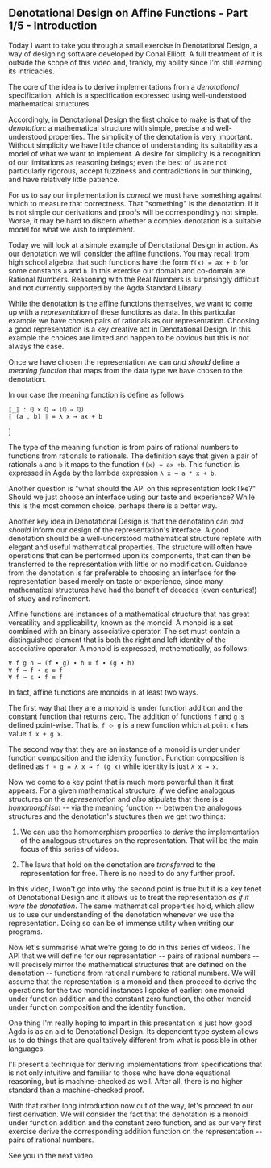 ## Denotational Design on Affine Functions - Part 1/5 - Introduction

Today I want to take you through a small exercise in Denotational
Design, a way of designing software developed by Conal Elliott. A full treatment of it is outside the scope of this video and, frankly, my ability since I'm still learning its intricacies.

The core of the idea is to derive implementations from a _denotational_ specification, which is a specification expressed using well-understood mathematical structures.

Accordingly, in Denotational Design the first choice to make is that of the _denotation_: a mathematical structure with simple, precise and well-understood properties. The simplicity of the denotation is very important. Without simplicity we have little chance of understanding its suitability as a model of what we want to implement. A desire for simplicity is a recognition of our limitations as reasoning beings; even the best of us are not particularly rigorous, accept fuzziness and contradictions in our thinking, and have relatively little patience.

For us to say our implementation is _correct_ we must have something against which to measure that correctness. That "something" is the denotation. If it is not simple our derivations and proofs will be correspondingly not simple. Worse, it may be hard to discern whether a complex denotation is a suitable model for what we wish to implement.

Today we will look at a simple example of Denotational Design in
action. As our denotation we will consider the affine functions. You may recall from high school algebra that such functions have the form `f(x) = ax + b` for some constants `a` and `b`.  In this exercise our domain and co-domain are Rational Numbers. Reasoning with the Real Numbers is surprisingly difficult and not currently supported by the Agda Standard Library.

While the denotation is the affine functions themselves, we want to come up with a _representation_ of these functions as data. In this particular example we have chosen pairs of rationals as our
representation. Choosing a good representation is a key creative act in Denotational Design. In this example the choices are limited and happen to be obvious but this is not always the case.

Once we have chosen the representation we can _and should_ define a _meaning function_ that maps from the data type we have chosen to the denotation.

In our case the meaning function is define as follows

```
⟦_⟧ : ℚ × ℚ → (ℚ → ℚ)
⟦ (a , b) ⟧ = λ x → ax + b
```
]

The type of the meaning function is from pairs of rational numbers to functions from rationals to rationals. The definition says that given a pair of rationals `a` and `b` it maps to the function `f(x) = ax +b`. This function is expressed in Agda by the lambda expression `λ x → a * x + b`.

Another question is "what should the API on this representation look like?"  Should we just choose an interface using our taste and experience? While this is the most common choice, perhaps there is a better way.

Another key idea in Denotational Design is that the denotation can _and should_ inform our design of the representation's interface.  A good denotation should be a well-understood mathematical structure replete with elegant and useful mathematical properties. The structure will often have operations that can be performed upon its components, that can then be transferred to the representation with little or no  modification. Guidance from the denotation is far preferable to choosing an interface for the representation based merely on taste or experience, since many mathematical structures have had the benefit of decades (even centuries!) of study and refinement.

Affine functions are instances of a mathematical structure that has great versatility and applicability, known as the monoid. A monoid is a set combined with an binary associative operator. The set must contain a distinguished element that is both the right and left identity of the associative operator. A monoid is expressed, mathematically, as follows:

```
∀ f g h → (f ∙ g) ∙ h ≡ f ∙ (g ∙ h)
∀ f → f ∙ ε ≡ f
∀ f → ε ∙ f ≡ f
```

In fact, affine functions are monoids in at least two ways.

The first way that they are a monoid is under function addition and the constant function that returns zero. The addition of functions `f` and `g` is defined point-wise. That is, `f ⊹ g` is a new function which at  point `x` has value `f x + g x`.

The second way that they are an instance of a monoid is under under function composition and the identity function. Function composition is defined as `f ∘ g = λ x → f (g x)` while identity is just `λ x → x`.

Now we come to a key point that is much more powerful than it first appears.  For a given mathematical structure, _if_ we define analogous structures on the _representation_ and _also_ stipulate that there is a _homomorphism_ -- via the meaning function -- between the analogous structures and the denotation's stuctures then we get two things:

1. We can use the homomorphism properties to _derive_ the
   implementation of the analogous structures on the
   representation. That will be the main focus of this series of
   videos.

2. The laws that hold on the denotation are _transferred_ to the
   representation for free. There is no need to do any further proof.

In this video, I won't go into why the second point is true but it is a key tenet of Denotational Design and it allows us to treat the representation _as if it were the denotation_. The same mathematical properties hold, which allow us to use our understanding of the denotation whenever we use the representation. Doing so can be of immense utility when writing our programs.

Now let's summarise what we're going to do in this series of videos. The API that we will define for our representation -- pairs of rational numbers -- will precisely mirror the mathematical structures that are defined on the denotation -- functions from rational numbers to rational numbers. We will assume that the representation is a monoid and then proceed to derive the operations for the two monoid instances I spoke of earlier: one monoid under function addition and the constant zero function, the other monoid under function composition and the identity function.

One thing I'm really hoping to impart in this presentation is just how good Agda is as an aid to Denotational Design. Its dependent type system allows us to do things that are qualitatively different from what is possible in other languages.

I'll present a technique for deriving implementations from specifications that is not only intuitive and familiar to those who have done equational reasoning, but is machine-checked as well. After all, there is no higher standard than a machine-checked proof.

With that rather long introduction now out of the way, let's proceed to our first derivation. We will consider the fact that the denotation is a monoid under function addition and the constant zero function, and as our very first exercise derive the corresponding addition function on the representation -- pairs of rational numbers.

See you in the next video.
